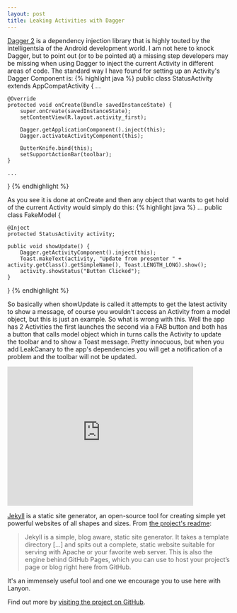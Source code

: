 ```yaml
---
layout: post
title: Leaking Activities with Dagger
---
```


[Dagger 2](https://github.com/google/dagger) is a dependency injection library that is highly touted by the intelligentsia of the Android development world.  I am not here to knock Dagger, but to point out (or to be pointed at) a missing step developers may be missing when using Dagger to inject the current Activity in different areas of code.  The standard way I have found for setting up an Activity's Dagger Component is:
{% highlight java %}
public class StatusActivity extends AppCompatActivity {
    ...
	
    @Override
    protected void onCreate(Bundle savedInstanceState) {
        super.onCreate(savedInstanceState);
        setContentView(R.layout.activity_first);

        Dagger.getApplicationComponent().inject(this);
        Dagger.activateActivityComponent(this);

        ButterKnife.bind(this);
        setSupportActionBar(toolbar);
    }

    ...
}
{% endhighlight %}

As you see it is done at onCreate and then any object that wants to get hold of the current Activity would simply do this:
{% highlight java %}
...
public class FakeModel {

    @Inject
    protected StatusActivity activity;

    public void showUpdate() {
        Dagger.getActivityComponent().inject(this);
        Toast.makeText(activity, "Update from presenter " + activity.getClass().getSimpleName(), Toast.LENGTH_LONG).show();
        activity.showStatus("Button Clicked");
    }
}
{% endhighlight %}

So basically when showUpdate is called it attempts to get the latest activity to show a message, of course you wouldn't access an Activity from a model object, but this is just an example.  So what is wrong with this.  Well the app has 2 Activities the first launches the second via a FAB button and both has a button that calls model object which in turns calls the Activity to update the toolbar and to show a Toast message.  Pretty innocuous, but when you add LeakCanary to the app's dependencies you will get a notification of a problem and the toolbar will not be updated.

<iframe width="420" height="315" src="https://www.youtube.com/embed/fk_8EuZ0WdE" frameborder="0" allowfullscreen></iframe>

[Jekyll](http://jekyllrb.com) is a static site generator, an open-source tool for creating simple yet powerful websites of all shapes and sizes. From [the project's readme](https://github.com/mojombo/jekyll/blob/master/README.markdown):

  > Jekyll is a simple, blog aware, static site generator. It takes a template directory [...] and spits out a complete, static website suitable for serving with Apache or your favorite web server. This is also the engine behind GitHub Pages, which you can use to host your project’s page or blog right here from GitHub.

It's an immensely useful tool and one we encourage you to use here with Lanyon.

Find out more by [visiting the project on GitHub](https://github.com/mojombo/jekyll).
